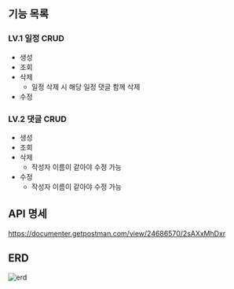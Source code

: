 ## 기능 목록
### LV.1 일정 CRUD
- 생성
- 조회
- 삭제
  - 일정 삭제 시 해당 일정 댓글 함께 삭제
- 수정

### LV.2 댓글 CRUD
- 생성
- 조회
- 삭제
  - 작성자 이름이 같아야 수정 가능
- 수정
  - 작성자 이름이 같아야 수정 가능

## API 명세
https://documenter.getpostman.com/view/24686570/2sAXxMhDxr

## ERD
![erd](https://befitting-subway-0bf.notion.site/image/https%3A%2F%2Fprod-files-secure.s3.us-west-2.amazonaws.com%2Fec696ef1-489c-4a9e-b954-fe7608e4327d%2F3635906d-16e8-4019-b5b7-1672b7a2cc60%2F%25E1%2584%2589%25E1%2585%25B3%25E1%2584%258F%25E1%2585%25B3%25E1%2584%2585%25E1%2585%25B5%25E1%2586%25AB%25E1%2584%2589%25E1%2585%25A3%25E1%2586%25BA_2024-10-08_%25E1%2584%258B%25E1%2585%25A9%25E1%2584%2592%25E1%2585%25AE_2.06.43.png?table=block&id=1191b23a-23bc-80d5-b04c-f73c44750387&spaceId=ec696ef1-489c-4a9e-b954-fe7608e4327d&width=1420&userId=&cache=v2)